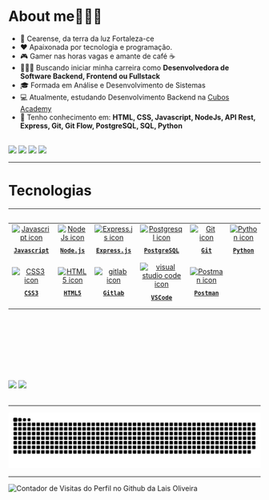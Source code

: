 <h1 align="left">About me👩🏻‍💻</h1> 

-  🌅 Cearense, da terra da luz Fortaleza-ce
-  ❤ Apaixonada por tecnologia e programação.
- 🎮 Gamer nas horas vagas e amante de café ☕
- 👩🏻‍💻 Buscando iniciar minha carreira como <strong>Desenvolvedora de Software Backend, Frontend ou Fullstack </strong>
- 🎓 Formada em Análise e Desenvolvimento de Sistemas
- 💻 Atualmente, estudando Desenvolvimento Backend na <a href="https://cubos.academy/" target="_blank">Cubos Academy</a>
- 🧠 Tenho conhecimento em: <strong>HTML, CSS, Javascript, NodeJs, API Rest, Express, Git, Git Flow, PostgreSQL, SQL, Python</strong>
<br>
<div align="left">
<a href="https://instagram.com/laisfrr" target="_blank"><img loading="lazy" src="https://img.shields.io/badge/-Instagram-%23E4405F?style=for-the-badge&logo=instagram&logoColor=white" target="_blank"></a>
<a href = "mailto:laisf.oliv@gmail.com"><img loading="lazy" src="https://img.shields.io/badge/Gmail-D14836?style=for-the-badge&logo=gmail&logoColor=white" target="_blank"></a>
<a href="https://www.linkedin.com/in/laisfrr" target="_blank"><img loading="lazy" src="https://img.shields.io/badge/-LinkedIn-%230077B5?style=for-the-badge&logo=linkedin&logoColor=white" target="_blank"></a>
<a href="https://gitlab.com/laisfrr_" target="_blank"><img loading="lazy" src="https://img.shields.io/badge/-Gitlab-%230077B5?style=for-the-badge&logo=gitlab&logoColor=white" target="_blank"></a>
</div>


<hr/>

<h1 align="left"> Tecnologias </h1>
<hr/>
<table align="left" height="300px">
  <tr>
    <td align="center">
      <a href="https://developer.mozilla.org/pt-BR/docs/Web/JavaScript">
      <img src="https://skillicons.dev/icons?i=javascript" width="65px" alt="Javascript icon"/><br/>
      <sub>
        <b>
          <pre>Javascript<br/></pre>
        </b>
      </sub>
      </a>
    </td>
    <td align="center">
      <a href="https://nodejs.org/en">
        <img src="https://skillicons.dev/icons?i=nodejs" width="65px" alt="NodeJs icon"/><br/>
        <sub>
          <b>
            <pre>Node.js</pre>
          </b>
        </sub>
      </a>
    </td>
    <td align="center">
      <a href="https://expressjs.com/">
        <img src="https://skillicons.dev/icons?i=express" width="65px" alt="Express.js icon"/><br/>
        <sub>
          <b>
            <pre>Express.js</pre>
          </b>
        </sub>
      </a>
    </td>
    <td align="center">
      <a href="https://www.postgresql.org">
        <img src="https://skillicons.dev/icons?i=postgresql" width="65px" alt="Postgresql icon"/><br/>
        <sub>
          <b>
            <pre>PostgreSQL</pre>
          </b>
        </sub>
      </a>
    </td>
    <td align="center">
      <a href="https://git-scm.com">
        <img src="https://skillicons.dev/icons?i=git" width="65px" alt="Git icon"/><br/>
        <sub>
          <b>
            <pre>Git</pre>
          </b>
        </sub>
      </a>
    </td>
    <td align="center">
      <a href="https://www.python.org/">
        <img src="https://skillicons.dev/icons?i=py" width="65px" alt="Python icon"/><br/>
        <sub>
          <b>
            <pre>Python</pre>
          </b>
        </sub>
      </a>
    </td>
  </tr>
    <tr>
  </tr>
  <tr>  
    <td align="center">
      <a href="https://developer.mozilla.org/en-US/docs/Web/CSS/">
        <img src="https://skillicons.dev/icons?i=css" width="65px" alt="CSS3 icon"/><br/>
        <sub>
          <b>
            <pre>CSS3</pre>
          </b>
        </sub>
      </a>
    </td>
    <td align="center">
      <a href="https://developer.mozilla.org/en-US/docs/Web/HTML/">
        <img src="https://skillicons.dev/icons?i=html" width="65px" alt="HTML5 icon"/><br/>
        <sub>
          <b>
            <pre>HTML5</pre>
          </b>
        </sub>
      </a>
    </td>
    <td align="center">
      <a href="https://gitlab.com/laisfrr_">
        <img src="https://skillicons.dev/icons?i=gitlab" width="65px" alt="gitlab icon"/><br/>
        <sub>
          <b>
            <pre>Gitlab</pre>
          </b>
        </sub>
      </a>
    </td>
    <td align="center">
      <a href="https://code.visualstudio.com/">
        <img src="https://skillicons.dev/icons?i=vscode" width="65px" alt="visual studio code icon"/><br/>
        <sub>
          <b>
            <pre>VSCode</pre>
          </b>
        </sub>
      </a>
    </td>
    <td align="center">
      <a href="https://www.postman.com/">
        <img src="https://skillicons.dev/icons?i=postman" width="65px" alt="Postman icon"/><br/>
        <sub>
          <b>
            <pre>Postman</pre>
          </b>
        </sub>
      </a>
    </td>
  </tr>
    </tr>
</table>

<div align="left">
  <img height="203px" src="https://github-readme-stats.vercel.app/api?username=laisfrr&show_icons=true&theme=radical&include_all_commits=true&count_private=true" /><span>  </span>
  <img height="203px" src= "https://github-readme-stats-git-masterrstaa-rickstaa.vercel.app/api/top-langs/?username=laisfrr&theme=radical">
</div>
<br>
<hr/>

![snake gif](https://github.com/laisfrr/laisfrr/blob/output/github-contribution-grid-snake-dark.svg)

<hr/>

<div align="left">
  <img src="https://visitor-badge.feriirawann.repl.co/?username=laisfrr&repo=laisfrr&style=for-the-badge&label=Visitantes&logo=GitHub&color=411f37&contentType=svg" alt="Contador de Visitas do Perfil no Github da Lais Oliveira" height="30px" />
</div>
